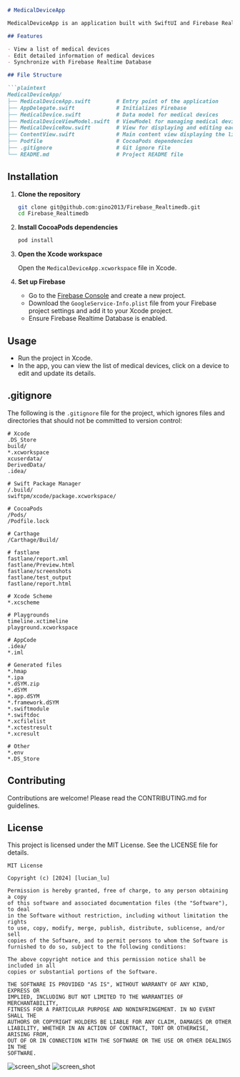 ```markdown
# MedicalDeviceApp

MedicalDeviceApp is an application built with SwiftUI and Firebase Realtime Database for managing medical device data. The app allows users to view, edit, and update detailed information about medical devices.

## Features

- View a list of medical devices
- Edit detailed information of medical devices
- Synchronize with Firebase Realtime Database

## File Structure

```plaintext
MedicalDeviceApp/
├── MedicalDeviceApp.swift        # Entry point of the application
├── AppDelegate.swift             # Initializes Firebase
├── MedicalDevice.swift           # Data model for medical devices
├── MedicalDeviceViewModel.swift  # ViewModel for managing medical device data
├── MedicalDeviceRow.swift        # View for displaying and editing each medical device
├── ContentView.swift             # Main content view displaying the list of medical devices
├── Podfile                       # CocoaPods dependencies
├── .gitignore                    # Git ignore file
└── README.md                     # Project README file
```

## Installation

1. **Clone the repository**

    ```bash
    git clone git@github.com:gino2013/Firebase_Realtimedb.git
    cd Firebase_Realtimedb
    ```

2. **Install CocoaPods dependencies**

    ```bash
    pod install
    ```

3. **Open the Xcode workspace**

    Open the `MedicalDeviceApp.xcworkspace` file in Xcode.

4. **Set up Firebase**

    - Go to the [Firebase Console](https://console.firebase.google.com/) and create a new project.
    - Download the `GoogleService-Info.plist` file from your Firebase project settings and add it to your Xcode project.
    - Ensure Firebase Realtime Database is enabled.

## Usage

- Run the project in Xcode.
- In the app, you can view the list of medical devices, click on a device to edit and update its details.

## .gitignore

The following is the `.gitignore` file for the project, which ignores files and directories that should not be committed to version control:

```plaintext
# Xcode
.DS_Store
build/
*.xcworkspace
xcuserdata/
DerivedData/
.idea/

# Swift Package Manager
/.build/
swiftpm/xcode/package.xcworkspace/

# CocoaPods
/Pods/
/Podfile.lock

# Carthage
/Carthage/Build/

# fastlane
fastlane/report.xml
fastlane/Preview.html
fastlane/screenshots
fastlane/test_output
fastlane/report.html

# Xcode Scheme
*.xcscheme

# Playgrounds
timeline.xctimeline
playground.xcworkspace

# AppCode
.idea/
*.iml

# Generated files
*.hmap
*.ipa
*.dSYM.zip
*.dSYM
*.app.dSYM
*.framework.dSYM
*.swiftmodule
*.swiftdoc
*.xcfilelist
*.xctestresult
*.xcresult

# Other
*.env
*.DS_Store
```

## Contributing

Contributions are welcome! Please read the CONTRIBUTING.md for guidelines.

## License

This project is licensed under the MIT License. See the LICENSE file for details.
```
MIT License

Copyright (c) [2024] [lucian_lu]

Permission is hereby granted, free of charge, to any person obtaining a copy
of this software and associated documentation files (the "Software"), to deal
in the Software without restriction, including without limitation the rights
to use, copy, modify, merge, publish, distribute, sublicense, and/or sell
copies of the Software, and to permit persons to whom the Software is
furnished to do so, subject to the following conditions:

The above copyright notice and this permission notice shall be included in all
copies or substantial portions of the Software.

THE SOFTWARE IS PROVIDED "AS IS", WITHOUT WARRANTY OF ANY KIND, EXPRESS OR
IMPLIED, INCLUDING BUT NOT LIMITED TO THE WARRANTIES OF MERCHANTABILITY,
FITNESS FOR A PARTICULAR PURPOSE AND NONINFRINGEMENT. IN NO EVENT SHALL THE
AUTHORS OR COPYRIGHT HOLDERS BE LIABLE FOR ANY CLAIM, DAMAGES OR OTHER
LIABILITY, WHETHER IN AN ACTION OF CONTRACT, TORT OR OTHERWISE, ARISING FROM,
OUT OF OR IN CONNECTION WITH THE SOFTWARE OR THE USE OR OTHER DEALINGS IN THE
SOFTWARE.
```
![screen_shot](/app_screenshot_001.png)
![screen_shot](/app_screenshot_002.png)
